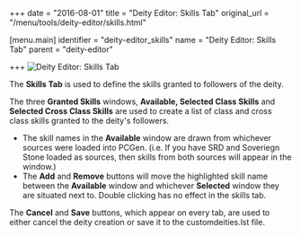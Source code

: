 +++
date = "2016-08-01"
title = "Deity Editor: Skills Tab"
original_url = "/menu/tools/deity-editor/skills.html"

[menu.main]
    identifier = "deity-editor_skills"
    name = "Deity Editor: Skills Tab"
    parent = "deity-editor"
    
+++
![Deity Editor: Skills Tab](../../../images/editors/deity/skillstab.png)

The **Skills Tab** is used to define the skills granted to followers of
the deity.

The three **Granted Skills** windows, **Available, Selected Class
Skills** and **Selected Cross Class Skills** are used to create a list
of class and cross class skills granted to the deity's followers.

-   The skill names in the **Available** window are drawn from whichever
    sources were loaded into PCGen. (i.e. If you have SRD and Soveriegn
    Stone loaded as sources, then skills from both sources will appear
    in the window.)
-   The **Add** and **Remove** buttons will move the highlighted skill
    name between the **Available** window and whichever **Selected**
    window they are situated next to. Double clicking has no effect in
    the skills tab.

The **Cancel** and **Save** buttons, which appear on every tab, are used
to either cancel the deity creation or save it to the customdeities.lst
file.




